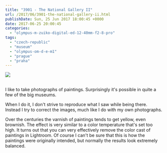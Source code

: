 ```yaml
---
title: "3901 - The National Gallery II"
url: /2017/06/3901-the-national-gallery-ii.html
publishDate: Sun, 25 Jun 2017 18:00:45 +0000
date: 2017-06-25 20:00:45
categories: 
  - "olympus-m-zuiko-digital-ed-12-40mm-f2-8-pro"
tags: 
  - "czech-republic"
  - "museum"
  - "olympus-om-d-e-m1"
  - "prague"
  - "praha"
---
```

<div class="container">
<div class="center"><a target="_blank" href="https://d25zfm9zpd7gm5.cloudfront.net/1200x1200/2016/20161025_172144_lr.jpg"><img class="webfeedsFeaturedVisual" src="https://d25zfm9zpd7gm5.cloudfront.net/0600x0600/2016/20161025_172144_lr.jpg" /></a></div>
</div>
<br />

<a target="_blank" href="https://d25zfm9zpd7gm5.cloudfront.net/1200x1200/2016/20161025_172310_lr.jpg"><img style="margin: 0pt 0px 0pt 10px; float: right;" src="https://d25zfm9zpd7gm5.cloudfront.net/0150x0150/2016/20161025_172310_lr.jpg" alt="" border="0" /></a> I like to take photographs of paintings. Surprisingly it's possible in quite a few of the big museums. 

<a target="_blank" href="https://d25zfm9zpd7gm5.cloudfront.net/1200x1200/2016/20161025_171616_lr.jpg"><img style="margin: 0pt 10px 0pt 0px; float: left;" src="https://d25zfm9zpd7gm5.cloudfront.net/0150x0150/2016/20161025_171616_lr.jpg" alt="" border="0" /></a> When I do it, I don't strive to reproduce what I saw while being there. Instead I try to correct the images, much like I do with my own photographs.

Over the centuries the varnish of paintings tends to get yellow, even brownish. The effect is very similar to a color temperature that's set too high. It turns out that you can very effectively remove the color cast of paintings in Lightroom. Of course I can't be sure that this is how the paintings were originally intended, but normally the results look extremely balanced.
